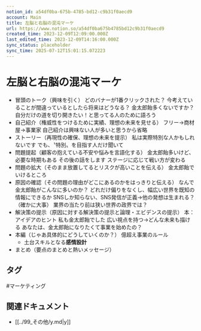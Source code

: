 ```yaml
---
notion_id: a54df0ba-675b-4785-bd12-c9b31f0aecd9
account: Main
title: 左脳と右脳の混沌マーケ
url: https://www.notion.so/a54df0ba675b4785bd12c9b31f0aecd9
created_time: 2023-12-09T12:09:00.000Z
last_edited_time: 2023-12-09T14:16:00.000Z
sync_status: placeholder
sync_time: 2025-07-12T15:01:15.072223
---
```

# 左脳と右脳の混沌マーケ

- 冒頭のトーク（興味を引く）
  どのバナーが1番クリックされた？
  今考えていることが間違っているとしたら将来はどうなる？
  金太郎飴多くないですか？
  自分だけの道を切り開きたい！と思ってる人のために語ろう
- 自己紹介（権威性をつけるために実績、理想の未来を見せる）
  フリー→商材屋→事業家
  自己紹介は興味ない人が多いと思うから省略
- ストーリー（再現性の確保、理想の未来を提示）
  私は実際特別な人かもしれないです
  でも、〝特別〟を目指す人だけ聞いて
- 問題提起（顧客の抱えている不安や悩みを言語化する）
  金太郎飴多いけど、必要な時期もある
  その後の話をします
  ステージに応じて戦い方が変わる
- 問題の拡大（そのまま放置してるとリスクが高いことを伝える）
  金太郎飴でいけるところ
- 原因の確認（その問題の理由がどこにあるのかをはっきりと伝える）
  なんで金太郎飴がこんなに多いのか？
  どれだけ偏りをなくし、幅広い世界を既知の情報にできるか
  SNSしか知らない、SNS発信が正義→他の発想は生まれる？（確かに大事）
  業界の当たり前は狭い世界の政界では？
- 解決策の提示（原因に対する解決策の提示と論理・エビデンスの提示）
  本：アイデアのヒント
  私も金太郎飴でした
  広い視点を持つ→どんな未来も描ける
  あなたは、金太郎飴になりたくて事業を始めたの？
- 本編（じゃあ具体的にどうしていくのか？）
  億超え事業のルール
  - 土台スキルとなる**感情設計**
- まとめ（要点のまとめと熱いメッセージ）

## タグ

#マーケティング 

## 関連ドキュメント

- [[../99_その他/y.md|y]]

